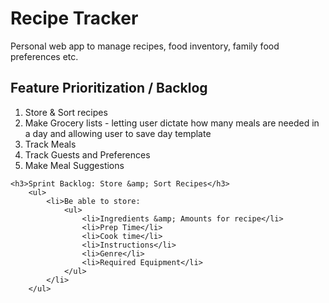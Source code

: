 <h1>Recipe Tracker</h1> 

<p>Personal web app to manage recipes, food inventory, family food preferences etc. </p> 


<h2>Feature Prioritization / Backlog</h2>
	<ol>
		<li>Store &amp; Sort recipes</li>
		<li>Make Grocery lists - letting user dictate how many meals are needed in a day and allowing user to save day template</li>
		<li>Track Meals</li>
		<li>Track Guests and Preferences</li>
		<li>Make Meal Suggestions</li>
	</ol>
	
	<h3>Sprint Backlog: Store &amp; Sort Recipes</h3>
		<ul>
			<li>Be able to store:
				<ul>
					<li>Ingredients &amp; Amounts for recipe</li>
					<li>Prep Time</li>
					<li>Cook time</li>
					<li>Instructions</li>
					<li>Genre</li>
					<li>Required Equipment</li>
				</ul> 
			</li>
		</ul>
